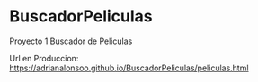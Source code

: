 # BuscadorPeliculas
Proyecto 1 Buscador de Peliculas

Url en Produccion:
https://adrianalonsoo.github.io/BuscadorPeliculas/peliculas.html

